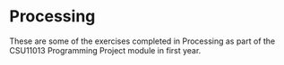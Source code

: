 # Processing
These are some of the exercises completed in Processing as part of the CSU11013 Programming Project module in first year.
